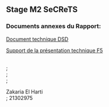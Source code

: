 ## Stage M2 SeCReTS


### Documents annexes du Rapport:


[Document technique DSD](https://github.com/uvsq21302975/StageM2SECRETS/raw/master/DSD%20-%20STORMSHIELD%20-%20PROJET.docx)                   

[Support de la présentation technique F5](https://github.com/uvsq21302975/StageM2SECRETS/raw/master/Presentation_F5.pdf)                                  


<br/>;
<br/>;
<br/>;


Zakaria El Harti <br/>;
21302975
